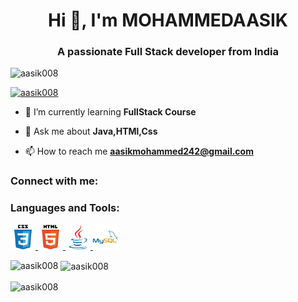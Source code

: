<h1 align="center">Hi 👋, I'm MOHAMMEDAASIK</h1>
<h3 align="center">A passionate Full Stack developer from India</h3>

<p align="left"> <img src="https://komarev.com/ghpvc/?username=aasik008&label=Profile%20views&color=0e75b6&style=flat" alt="aasik008" /> </p>

<p align="left"> <a href="https://github.com/ryo-ma/github-profile-trophy"><img src="https://github-profile-trophy.vercel.app/?username=aasik008" alt="aasik008" /></a> </p>

- 🌱 I’m currently learning **FullStack Course**

- 💬 Ask me about **Java,HTMl,Css**

- 📫 How to reach me **aasikmohammed242@gmail.com**

<h3 align="left">Connect with me:</h3>
<p align="left">
</p>

<h3 align="left">Languages and Tools:</h3>
<p align="left"> <a href="https://www.w3schools.com/css/" target="_blank" rel="noreferrer"> <img src="https://raw.githubusercontent.com/devicons/devicon/master/icons/css3/css3-original-wordmark.svg" alt="css3" width="40" height="40"/> </a> <a href="https://www.w3.org/html/" target="_blank" rel="noreferrer"> <img src="https://raw.githubusercontent.com/devicons/devicon/master/icons/html5/html5-original-wordmark.svg" alt="html5" width="40" height="40"/> </a> <a href="https://www.java.com" target="_blank" rel="noreferrer"> <img src="https://raw.githubusercontent.com/devicons/devicon/master/icons/java/java-original.svg" alt="java" width="40" height="40"/> </a> <a href="https://www.mysql.com/" target="_blank" rel="noreferrer"> <img src="https://raw.githubusercontent.com/devicons/devicon/master/icons/mysql/mysql-original-wordmark.svg" alt="mysql" width="40" height="40"/> </a> </p>

<p><img align="left" src="https://github-readme-stats.vercel.app/api/top-langs?username=aasik008&show_icons=true&locale=en&layout=compact" alt="aasik008" /></p>

<p>&nbsp;<img align="center" src="https://github-readme-stats.vercel.app/api?username=aasik008&show_icons=true&locale=en" alt="aasik008" /></p>

<p><img align="center" src="https://github-readme-streak-stats.herokuapp.com/?user=aasik008&" alt="aasik008" /></p>
 
 
